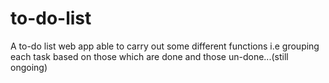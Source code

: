 # to-do-list
A to-do list web app able to carry out some different functions i.e grouping each task based on those which are done and those un-done...(still ongoing)

